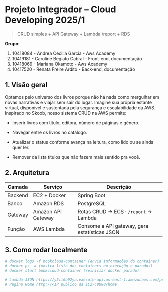 # Projeto Integrador – Cloud Developing 2025/1

> CRUD simples + API Gateway + Lambda /report + RDS

**Grupo**:

1. 10418084 - Andrea Cecilia Garcia - Aws Academy
2. 10419181 - Caroline Begiato Cabral - Front-end, documentação
3. 10418069 - Mariana Okamoto - Aws Academy
4. 10417520 - Renata Freire Ardito - Back-end, documentação

## 1. Visão geral
Optamos pelo universo dos livros porque não há nada como mergulhar em novas narrativas e viajar sem sair do lugar. Imagine sua própria estante virtual, disponível e sustentada pela segurança e escalabilidade da AWS. Inspirado no Skoob, nosso sistema CRUD na AWS permite:

 - Inserir livros com título, editora, número de páginas e gênero.

 - Navegar entre os livros no catálogo.

 - Atualizar o status conforme avança na leitura, como lido ou se ainda quer ler.

 - Remover da lista títulos que não fazem mais sentido pra você.


## 2. Arquitetura

| Camada  |            Serviço            |                   Descrição                   |
|---------|-------------------------------|-----------------------------------------------|
| Backend | EC2 + Docker                  | Spring Boot                                   |
| Banco   | Amazon RDS                    | PostgreSQL                                    |
| Gateway | Amazon API Gateway            | Rotas CRUD → ECS · `/report` → Lambda         |
| Função  | AWS Lambda                    | Consome a API gateway, gera estatísticas JSON |
 
## 3. Como rodar localmente

```bash
# docker logs -f bookcloud-container (envia informações do container)
# docker ps -a (mostra lista dos containers em execução e parados)
# docker start bookcloud-container (reiniciar docker parado)

# Lambda JSON https://y5il6o92ya.execute-api.us-east-1.amazonaws.com/prod/report
# Pagina Home http://<IP publico da EC2>:8080/home
